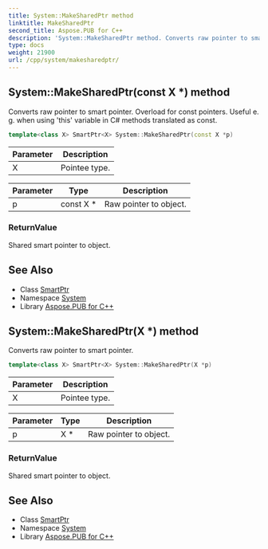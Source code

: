 ```yaml
---
title: System::MakeSharedPtr method
linktitle: MakeSharedPtr
second_title: Aspose.PUB for C++
description: 'System::MakeSharedPtr method. Converts raw pointer to smart pointer. Overload for const pointers. Useful e. g. when using ''this'' variable in C# methods translated as const in C++.'
type: docs
weight: 21900
url: /cpp/system/makesharedptr/
---
```

## System::MakeSharedPtr(const X *) method


Converts raw pointer to smart pointer. Overload for const pointers. Useful e. g. when using 'this' variable in C# methods translated as const.

```cpp
template<class X> SmartPtr<X> System::MakeSharedPtr(const X *p)
```


| Parameter | Description |
| --- | --- |
| X | Pointee type. |

| Parameter | Type | Description |
| --- | --- | --- |
| p | const X * | Raw pointer to object. |

### ReturnValue

Shared smart pointer to object.

## See Also

* Class [SmartPtr](../smartptr/)
* Namespace [System](../)
* Library [Aspose.PUB for C++](../../)
## System::MakeSharedPtr(X *) method


Converts raw pointer to smart pointer.

```cpp
template<class X> SmartPtr<X> System::MakeSharedPtr(X *p)
```


| Parameter | Description |
| --- | --- |
| X | Pointee type. |

| Parameter | Type | Description |
| --- | --- | --- |
| p | X * | Raw pointer to object. |

### ReturnValue

Shared smart pointer to object.

## See Also

* Class [SmartPtr](../smartptr/)
* Namespace [System](../)
* Library [Aspose.PUB for C++](../../)
